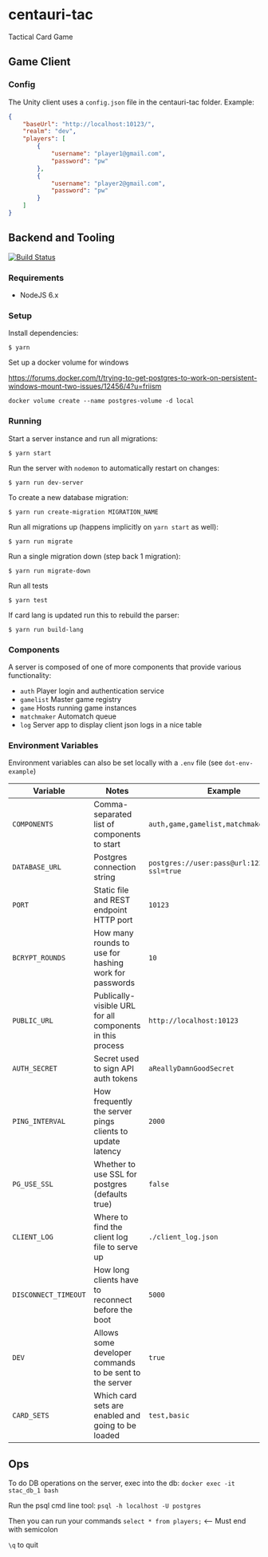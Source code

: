 # centauri-tac
Tactical Card Game

## Game Client

### Config

The Unity client uses a `config.json` file in the centauri-tac folder. Example:
```json
{
    "baseUrl": "http://localhost:10123/",
    "realm": "dev",
    "players": [
        {
            "username": "player1@gmail.com",
            "password": "pw"
        },
        {
            "username": "player2@gmail.com",
            "password": "pw"
        }
    ]
}
```

## Backend and Tooling
[![Build Status](https://travis-ci.org/dshook/centauri-tac.svg?branch=master)](https://travis-ci.org/dshook/centauri-tac)


### Requirements

* NodeJS 6.x

### Setup

Install dependencies:

```
$ yarn
```

Set up a docker volume for windows

https://forums.docker.com/t/trying-to-get-postgres-to-work-on-persistent-windows-mount-two-issues/12456/4?u=friism
```
docker volume create --name postgres-volume -d local
```

### Running

Start a server instance and run all migrations:

```
$ yarn start
```

Run the server with `nodemon` to automatically restart on changes:

```
$ yarn run dev-server
```

To create a new database migration:

```
$ yarn run create-migration MIGRATION_NAME
```

Run all migrations up (happens implicitly on `yarn start` as well):

```
$ yarn run migrate
```

Run a single migration down (step back 1 migration):

```
$ yarn run migrate-down
```

Run all tests

```
$ yarn test
```

If card lang is updated run this to rebuild the parser:
```
$ yarn run build-lang
```

### Components

A server is composed of one of more components that provide various
functionality:

* `auth` Player login and authentication service
* `gamelist` Master game registry
* `game` Hosts running game instances
* `matchmaker` Automatch queue
* `log` Server app to display client json logs in a nice table

### Environment Variables

Environment variables can also be set locally with a `.env` file (see `dot-env-example`)

Variable | Notes | Example
 --- | --- | ---
`COMPONENTS` | Comma-separated list of components to start | `auth,game,gamelist,matchmaker,log`
`DATABASE_URL` | Postgres connection string | `postgres://user:pass@url:1234/schema?ssl=true`
`PORT` | Static file and REST endpoint HTTP port | `10123`
`BCRYPT_ROUNDS` | How many rounds to use for hashing work for passwords | `10`
`PUBLIC_URL` | Publically-visible URL for all components in this process | `http://localhost:10123`
`AUTH_SECRET` | Secret used to sign API auth tokens | `aReallyDamnGoodSecret`
`PING_INTERVAL` | How frequently the server pings clients to update latency | `2000`
`PG_USE_SSL` | Whether to use SSL for postgres (defaults true) | `false`
`CLIENT_LOG` | Where to find the client log file to serve up | `./client_log.json`
`DISCONNECT_TIMEOUT` | How long clients have to reconnect before the boot | `5000`
`DEV` | Allows some developer commands to be sent to the server | `true`
`CARD_SETS` | Which card sets are enabled and going to be loaded | `test,basic`


## Ops

To do DB operations on the server, exec into the db:
`docker exec -it stac_db_1 bash`

Run the psql cmd line tool:
`psql -h localhost -U postgres`

Then you can run your commands
`select * from players;` <-- Must end with semicolon

`\q` to quit